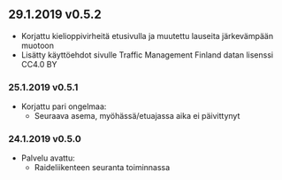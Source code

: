## 29.1.2019 v0.5.2

* Korjattu kielioppivirheitä etusivulla ja muutettu lauseita järkevämpään muotoon
* Lisätty käyttöehdot sivulle Traffic Management Finland datan lisenssi CC4.0 BY

### 25.1.2019 v0.5.1

* Korjattu pari ongelmaa:
    * Seuraava asema, myöhässä/etuajassa aika ei päivittynyt

### 24.1.2019 v0.5.0

* Palvelu avattu: 
    * Raideliikenteen seuranta toiminnassa


